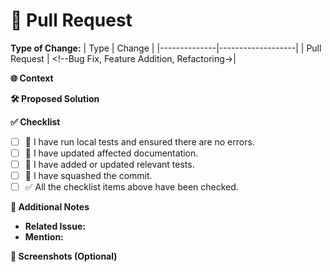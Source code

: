 # 🚀 Pull Request

**Type of Change:**
| Type         | Change            |
|--------------|-------------------|
| Pull Request | <!--Bug Fix, Feature Addition, Refactoring->|

**🌐 Context**
<!--(Explain the context of this change. Is it related to a specific issue or additional work?)-->

**🛠 Proposed Solution**
<!--(Provide a detailed explanation of the solution you are proposing. If the change involves significant structural modifications, include technical details.)-->

**✅ Checklist**
<!--(Ensure all boxes in this checklist are checked before submitting the PR)-->
- [ ] 🚀 I have run local tests and ensured there are no errors.
- [ ] 📖 I have updated affected documentation.
- [ ] 🧪 I have added or updated relevant tests.
- [ ] 🧠 I have squashed the commit.
- [ ] ✅ All the checklist items above have been checked.

**📝 Additional Notes**
<!--(Add any additional notes if necessary.)-->
- **Related Issue:** <!--(Mention the related issue number, if any.)-->
- **Mention:** <!--(Mention the related developer to know, if any.)-->

**📸 Screenshots (Optional)**
<!--(If the change impacts the user interface, include screenshots or GIFs demonstrating the changes.)-->
